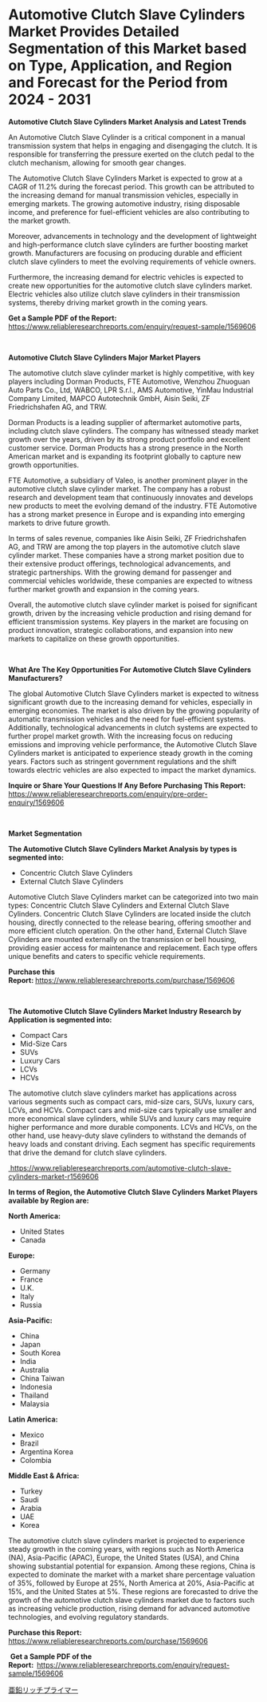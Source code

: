 <p><h1>Automotive Clutch Slave Cylinders Market Provides Detailed Segmentation of this Market based on Type, Application, and Region and Forecast for the Period from 2024 - 2031</h1></p><p><strong>Automotive Clutch Slave Cylinders Market Analysis and Latest Trends</strong></p>
<p><p>An Automotive Clutch Slave Cylinder is a critical component in a manual transmission system that helps in engaging and disengaging the clutch. It is responsible for transferring the pressure exerted on the clutch pedal to the clutch mechanism, allowing for smooth gear changes. </p><p>The Automotive Clutch Slave Cylinders Market is expected to grow at a CAGR of 11.2% during the forecast period. This growth can be attributed to the increasing demand for manual transmission vehicles, especially in emerging markets. The growing automotive industry, rising disposable income, and preference for fuel-efficient vehicles are also contributing to the market growth.</p><p>Moreover, advancements in technology and the development of lightweight and high-performance clutch slave cylinders are further boosting market growth. Manufacturers are focusing on producing durable and efficient clutch slave cylinders to meet the evolving requirements of vehicle owners.</p><p>Furthermore, the increasing demand for electric vehicles is expected to create new opportunities for the automotive clutch slave cylinders market. Electric vehicles also utilize clutch slave cylinders in their transmission systems, thereby driving market growth in the coming years.</p></p>
<p><strong>Get a Sample PDF of the Report:&nbsp;</strong> <a href="https://www.reliableresearchreports.com/enquiry/request-sample/1569606">https://www.reliableresearchreports.com/enquiry/request-sample/1569606</a></p>
<p>&nbsp;</p>
<p><strong>Automotive Clutch Slave Cylinders Major Market Players</strong></p>
<p><p>The automotive clutch slave cylinder market is highly competitive, with key players including Dorman Products, FTE Automotive, Wenzhou Zhuoguan Auto Parts Co., Ltd, WABCO, LPR S.r.l., AMS Automotive, YinMau Industrial Company Limited, MAPCO Autotechnik GmbH, Aisin Seiki, ZF Friedrichshafen AG, and TRW.</p><p>Dorman Products is a leading supplier of aftermarket automotive parts, including clutch slave cylinders. The company has witnessed steady market growth over the years, driven by its strong product portfolio and excellent customer service. Dorman Products has a strong presence in the North American market and is expanding its footprint globally to capture new growth opportunities.</p><p>FTE Automotive, a subsidiary of Valeo, is another prominent player in the automotive clutch slave cylinder market. The company has a robust research and development team that continuously innovates and develops new products to meet the evolving demand of the industry. FTE Automotive has a strong market presence in Europe and is expanding into emerging markets to drive future growth.</p><p>In terms of sales revenue, companies like Aisin Seiki, ZF Friedrichshafen AG, and TRW are among the top players in the automotive clutch slave cylinder market. These companies have a strong market position due to their extensive product offerings, technological advancements, and strategic partnerships. With the growing demand for passenger and commercial vehicles worldwide, these companies are expected to witness further market growth and expansion in the coming years.</p><p>Overall, the automotive clutch slave cylinder market is poised for significant growth, driven by the increasing vehicle production and rising demand for efficient transmission systems. Key players in the market are focusing on product innovation, strategic collaborations, and expansion into new markets to capitalize on these growth opportunities.</p></p>
<p>&nbsp;</p>
<p><strong>What Are The Key Opportunities For Automotive Clutch Slave Cylinders Manufacturers?</strong></p>
<p><p>The global Automotive Clutch Slave Cylinders market is expected to witness significant growth due to the increasing demand for vehicles, especially in emerging economies. The market is also driven by the growing popularity of automatic transmission vehicles and the need for fuel-efficient systems. Additionally, technological advancements in clutch systems are expected to further propel market growth. With the increasing focus on reducing emissions and improving vehicle performance, the Automotive Clutch Slave Cylinders market is anticipated to experience steady growth in the coming years. Factors such as stringent government regulations and the shift towards electric vehicles are also expected to impact the market dynamics.</p></p>
<p><strong>Inquire or Share Your Questions If Any Before Purchasing This Report:</strong> <a href="https://www.reliableresearchreports.com/enquiry/pre-order-enquiry/1569606">https://www.reliableresearchreports.com/enquiry/pre-order-enquiry/1569606</a></p>
<p>&nbsp;</p>
<p><strong>Market Segmentation</strong></p>
<p><strong>The Automotive Clutch Slave Cylinders Market Analysis by types is segmented into:</strong></p>
<p><ul><li>Concentric Clutch Slave Cylinders</li><li>External Clutch Slave Cylinders</li></ul></p>
<p><p>Automotive Clutch Slave Cylinders market can be categorized into two main types: Concentric Clutch Slave Cylinders and External Clutch Slave Cylinders. Concentric Clutch Slave Cylinders are located inside the clutch housing, directly connected to the release bearing, offering smoother and more efficient clutch operation. On the other hand, External Clutch Slave Cylinders are mounted externally on the transmission or bell housing, providing easier access for maintenance and replacement. Each type offers unique benefits and caters to specific vehicle requirements.</p></p>
<p><strong>Purchase this Report:&nbsp;</strong><a href="https://www.reliableresearchreports.com/purchase/1569606">https://www.reliableresearchreports.com/purchase/1569606</a></p>
<p>&nbsp;</p>
<p><strong>The Automotive Clutch Slave Cylinders Market Industry Research by Application is segmented into:</strong></p>
<p><ul><li>Compact Cars</li><li>Mid-Size Cars</li><li>SUVs</li><li>Luxury Cars</li><li>LCVs</li><li>HCVs</li></ul></p>
<p><p>The automotive clutch slave cylinders market has applications across various segments such as compact cars, mid-size cars, SUVs, luxury cars, LCVs, and HCVs. Compact cars and mid-size cars typically use smaller and more economical slave cylinders, while SUVs and luxury cars may require higher performance and more durable components. LCVs and HCVs, on the other hand, use heavy-duty slave cylinders to withstand the demands of heavy loads and constant driving. Each segment has specific requirements that drive the demand for clutch slave cylinders.</p></p>
<p><a href="https://www.reliableresearchreports.com/automotive-clutch-slave-cylinders-market-r1569606">&nbsp;https://www.reliableresearchreports.com/automotive-clutch-slave-cylinders-market-r1569606</a></p>
<p><strong>In terms of Region, the Automotive Clutch Slave Cylinders Market Players available by Region are:</strong></p>
<p>
    <p> <strong> North America: </strong>
        <ul>
            <li>United States</li>
            <li>Canada</li>
        </ul>
        </p> 
    <p> <strong> Europe: </strong>
        <ul>
            <li>Germany</li>
            <li>France</li>
            <li>U.K.</li>
            <li>Italy</li>
            <li>Russia</li>
        </ul>
        </p> 
    <p> <strong> Asia-Pacific: </strong>
        <ul>
            <li>China</li>
            <li>Japan</li>
            <li>South Korea</li>
            <li>India</li>
            <li>Australia</li>
            <li>China Taiwan</li>
            <li>Indonesia</li>
            <li>Thailand</li>
            <li>Malaysia</li>
        </ul>
        </p> 
    <p> <strong> Latin America: </strong>
        <ul>
            <li>Mexico</li>
            <li>Brazil</li>
            <li>Argentina Korea</li>
            <li>Colombia</li>
        </ul>
        </p> 
    <p> <strong> Middle East & Africa: </strong>
        <ul>
            <li>Turkey</li>
            <li>Saudi</li>
            <li>Arabia</li>
            <li>UAE</li>
            <li>Korea</li>
        </ul>
    </p>
    </p>
<p><p>The automotive clutch slave cylinders market is projected to experience steady growth in the coming years, with regions such as North America (NA), Asia-Pacific (APAC), Europe, the United States (USA), and China showing substantial potential for expansion. Among these regions, China is expected to dominate the market with a market share percentage valuation of 35%, followed by Europe at 25%, North America at 20%, Asia-Pacific at 15%, and the United States at 5%. These regions are forecasted to drive the growth of the automotive clutch slave cylinders market due to factors such as increasing vehicle production, rising demand for advanced automotive technologies, and evolving regulatory standards.</p></p>
<p><strong>Purchase this Report: </strong><a href="https://www.reliableresearchreports.com/purchase/1569606">https://www.reliableresearchreports.com/purchase/1569606</a></p>
<p>&nbsp;<strong>Get a Sample PDF of the Report:&nbsp;&nbsp;</strong><a href="https://www.reliableresearchreports.com/enquiry/request-sample/1569606">https://www.reliableresearchreports.com/enquiry/request-sample/1569606</a></p>
<p><strong></strong></p>
<p><p><a href="https://medium.com/@addyserr7687/%E4%BA%9C%E9%89%9B%E3%83%AA%E3%83%83%E3%83%81%E3%83%97%E3%83%A9%E3%82%A4%E3%83%9E%E3%83%BC%E5%B8%82%E5%A0%B4%E3%83%AC%E3%83%9D%E3%83%BC%E3%83%88%E3%81%AF-%E3%81%93%E3%81%AE%E5%B8%82%E5%A0%B4%E3%81%AE%E6%9C%80%E6%96%B0%E3%81%AE%E3%83%88%E3%83%AC%E3%83%B3%E3%83%89%E3%81%A8%E6%88%90%E9%95%B7%E6%A9%9F%E4%BC%9A%E3%82%92%E6%98%8E%E3%82%89%E3%81%8B%E3%81%AB%E3%81%97%E3%81%A6%E3%81%84%E3%81%BE%E3%81%99-55a823a9e132">亜鉛リッチプライマー</a></p></p>